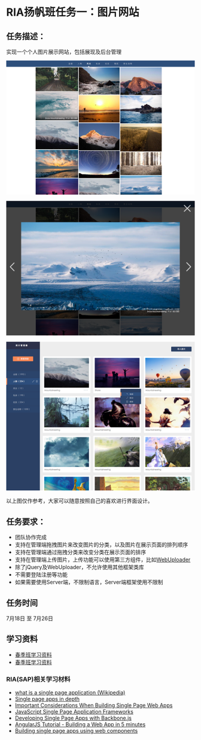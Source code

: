 # RIA扬帆班任务一：图片网站

## 任务描述：

实现一个个人图片展示网站，包括展现及后台管理

![示例图](../asset/ria_yangfan_task1_01.png)

![示例图](../asset/ria_yangfan_task1_03.png)

![示例图](../asset/ria_yangfan_task1_02.png)

以上图仅作参考，大家可以随意按照自己的喜欢进行界面设计。

## 任务要求：

* 团队协作完成
* 支持在管理端拖拽图片来改变图片的分类，以及图片在展示页面的排列顺序
* 支持在管理端通过拖拽分类来改变分类在展示页面的排序
* 支持在管理端上传图片，上传功能可以使用第三方组件，比如[WebUploader](http://github.com/fex-team/webuploader/)
* 除了jQuery及WebUploader，不允许使用其他框架类库
* 不需要登陆注册等功能
* 如果需要使用Server端，不限制语言，Server端框架使用不限制

## 任务时间

7月18日 至 7月26日

## 学习资料

* [春季班学习资料](https://github.com/baidu-ife/ife/tree/master/2015_spring/task/task0001)
* [春季班学习资料](https://github.com/baidu-ife/ife/tree/master/2015_spring/task/task0002)

### RIA(SAP)相关学习材料

* [what is a single page application (Wikipedia)](https://en.wikipedia.org/wiki/Single-page_application)
* [Single page apps in depth](http://singlepageappbook.com/index.html)
* [Important Considerations When Building Single Page Web Apps](http://code.tutsplus.com/tutorials/important-considerations-when-building-single-page-web-apps--net-29356)
* [JavaScript Single Page Application Frameworks](http://stackoverflow.com/questions/14336450/javascript-spa-frameworks-single-page-application)
* [Developing Single Page Apps with Backbone.js](https://singlepagebook.supportbee.com/)
* [AngularJS Tutorial - Building a Web App in 5 minutes](https://www.airpair.com/angularjs/building-angularjs-app-tutorial)
* [Building single page apps using web components](https://www.polymer-project.org/0.5/articles/spa.html)